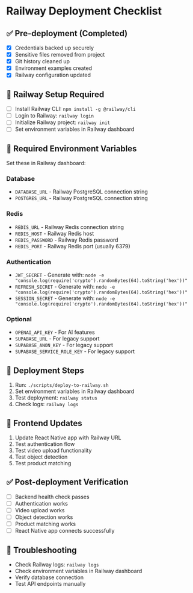 # Railway Deployment Checklist

## ✅ Pre-deployment (Completed)
- [x] Credentials backed up securely
- [x] Sensitive files removed from project
- [x] Git history cleaned up
- [x] Environment examples created
- [x] Railway configuration updated

## 🔧 Railway Setup Required
- [ ] Install Railway CLI: `npm install -g @railway/cli`
- [ ] Login to Railway: `railway login`
- [ ] Initialize Railway project: `railway init`
- [ ] Set environment variables in Railway dashboard

## 🔑 Required Environment Variables
Set these in Railway dashboard:

### Database
- `DATABASE_URL` - Railway PostgreSQL connection string
- `POSTGRES_URL` - Railway PostgreSQL connection string

### Redis
- `REDIS_URL` - Railway Redis connection string
- `REDIS_HOST` - Railway Redis host
- `REDIS_PASSWORD` - Railway Redis password
- `REDIS_PORT` - Railway Redis port (usually 6379)

### Authentication
- `JWT_SECRET` - Generate with: `node -e "console.log(require('crypto').randomBytes(64).toString('hex'))"`
- `REFRESH_SECRET` - Generate with: `node -e "console.log(require('crypto').randomBytes(64).toString('hex'))"`
- `SESSION_SECRET` - Generate with: `node -e "console.log(require('crypto').randomBytes(64).toString('hex'))"`

### Optional
- `OPENAI_API_KEY` - For AI features
- `SUPABASE_URL` - For legacy support
- `SUPABASE_ANON_KEY` - For legacy support
- `SUPABASE_SERVICE_ROLE_KEY` - For legacy support

## 🚀 Deployment Steps
1. Run: `./scripts/deploy-to-railway.sh`
2. Set environment variables in Railway dashboard
3. Test deployment: `railway status`
4. Check logs: `railway logs`

## 📱 Frontend Updates
1. Update React Native app with Railway URL
2. Test authentication flow
3. Test video upload functionality
4. Test object detection
5. Test product matching

## ✅ Post-deployment Verification
- [ ] Backend health check passes
- [ ] Authentication works
- [ ] Video upload works
- [ ] Object detection works
- [ ] Product matching works
- [ ] React Native app connects successfully

## 🔧 Troubleshooting
- Check Railway logs: `railway logs`
- Check environment variables in Railway dashboard
- Verify database connection
- Test API endpoints manually
